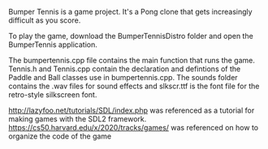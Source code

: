 Bumper Tennis is a game project. It's a Pong clone that gets increasingly difficult as you score.

To play the game, download the BumperTennisDistro folder and open the BumperTennis application.

The bumpertennis.cpp file contains the main function that runs the game. Tennis.h and Tennis.cpp contain the declaration and defintions of the Paddle and Ball classes use in bumpertennis.cpp. The sounds folder contains the .wav files for sound effects and slkscr.ttf is the font file for the retro-style silkscreen font.

http://lazyfoo.net/tutorials/SDL/index.php was referenced as a tutorial for making games with the SDL2 framework.
https://cs50.harvard.edu/x/2020/tracks/games/ was referenced on how to organize the code of the game



